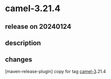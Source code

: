 # camel-3.21.4

## release on 20240124

## description

## changes

[maven-release-plugin] copy for tag <a class="issue-link js-issue-link notranslate" rel="noopener noreferrer nofollow" href="https://issues.apache.org/jira/browse/CAMEL-3">camel-3</a>.21.4

